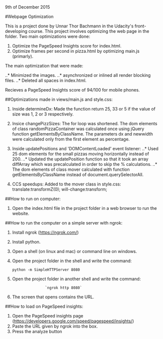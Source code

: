 9th of December 2015

#Webpage Optimization

This is a project done by Unnar Thor Bachmann in the Udacity's front-developing course.
This project involves optimizing the web page in the folder.
Two main optimizations were done:

1. Optimize the PageSpeed Insights score for index.html.
2. Optimize frames per second in pizza.html by optimizing main.js (primarly).

The main optimization that were made:

..* Minimized the images.
..* asynchronized or inlined all render blocking files.
..* Deleted all spaces in index.html.

Recieves a PageSpeed Insights score of 94/100 for mobile phones.


##Optimizations made in views/main.js and style.css:


1. Inside determineDx:
   Made the function return 25, 33 or 5 if the value of size was
   1, 2 or 3 respectively.

2. Insice changePizzSizes:
   The for loop was shortened. The dom elements of class
   randomPizzaContainer was calculated once using jQuery function getElementsByClassName. 
   The parameters dx and newwidth were calculated
   only from the first element as percentage.

3. Inside updatePositions and 'DOMContentLoaded' event listener:
   ..* Used 25 dom elements for the small pizzas moving 
      horizontally instead of 200.
   ..* Updated the updatePosition function so that it took an array diffArray 
      which was precalculated in order to skip the % calculations.
   ..* The dom  elements of class mover calculated
      with function getElementsByClassName instead of 
      document.querySelectorAll.

4. CCS speedups:
   Added to the mover class in style.css:
   translate:transformZ(0);
   will-change:transform;




##How to run on computer: 

1. Open the index.html file in the project folder in a web browser to run the website.

##How to run the computer on a simple server with ngrok:


1. Install  ngrok (https://ngrok.com/)
2. Install python.
3. Open a shell (on linux and mac) or command line on windows.
4. Open the project folder in the shell and write the command:

     `python -m SimpleHTTPServer 8080`

5. Open the project folder in another shell and write the command:

                      `ngrok http 8080`
                      
6. The screen that opens contains the URL.

##How to load on PageSpeed insights:

1. Open the PageSpeed insights page (https://developers.google.com/speed/pagespeed/insights/)
2. Paste the URL given by ngrok into the box.
3. Press the analyze button

